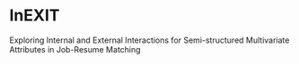 # InEXIT
Exploring Internal and External Interactions for Semi-structured Multivariate Attributes in Job-Resume Matching
